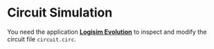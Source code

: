 # Circuit Simulation

You need the application [**Logisim Evolution**](https://github.com/logisim-evolution/logisim-evolution) to inspect and modify the circuit file `circuit.circ`.
